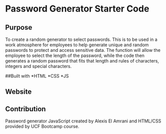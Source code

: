 # Password Generator Starter Code
## Purpose
To create a random generator to select passwords. This is to be used in a work atmosphere for employees to help generate unique and random passwords to protect and access sensitive data. The function will allow the employee to select the length of the password, while the code then generates a random password that fits that length and rules of characters, integers and special characters.

##Built with 
*HTML
*CSS
*JS

## Website


## Contribution
Password generator JavaScript created by Alexis El Amrani and HTML/CSS provided by UCF Bootcamp course.

### 